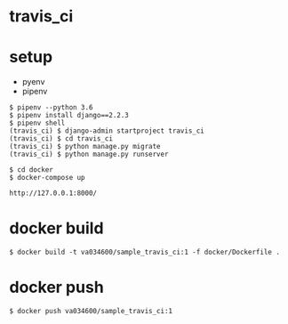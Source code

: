 # travis_ci

# setup
- pyenv
- pipenv

```
$ pipenv --python 3.6
$ pipenv install django==2.2.3
$ pipenv shell
(travis_ci) $ django-admin startproject travis_ci
(travis_ci) $ cd travis_ci
(travis_ci) $ python manage.py migrate
(travis_ci) $ python manage.py runserver
```

```
$ cd docker
$ docker-compose up
```

```
http://127.0.0.1:8000/
```

# docker build
```
$ docker build -t va034600/sample_travis_ci:1 -f docker/Dockerfile .
```

# docker push
```
$ docker push va034600/sample_travis_ci:1
```